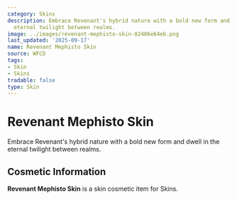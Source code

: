 ```yaml
---
category: Skins
description: Embrace Revenant's hybrid nature with a bold new form and dwell in the
  eternal twilight between realms.
image: ../images/revenant-mephisto-skin-82486e64eb.png
last_updated: '2025-09-17'
name: Revenant Mephisto Skin
source: WFCD
tags:
- Skin
- Skins
tradable: false
type: Skin
---
```


# Revenant Mephisto Skin

Embrace Revenant's hybrid nature with a bold new form and dwell in the eternal twilight between realms.

## Cosmetic Information

**Revenant Mephisto Skin** is a skin cosmetic item for Skins.

